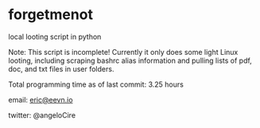 # forgetmenot
local looting script in python

Note: This script is incomplete! Currently it only does some light Linux looting, including scraping bashrc alias information and pulling lists of pdf, doc, and txt files in user folders.

Total programming time as of last commit: 3.25 hours

email: eric@eevn.io

twitter: @angeloCire
